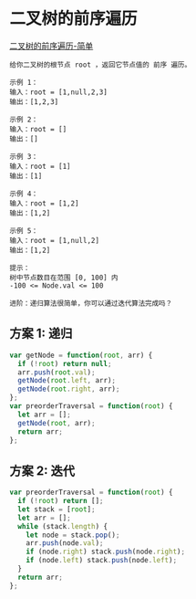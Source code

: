 # 二叉树的前序遍历

[二叉树的前序遍历-简单](https://leetcode-cn.com/problems/binary-tree-preorder-traversal)

```
给你二叉树的根节点 root ，返回它节点值的 前序 遍历。

示例 1：
输入：root = [1,null,2,3]
输出：[1,2,3]

示例 2：
输入：root = []
输出：[]

示例 3：
输入：root = [1]
输出：[1]

示例 4：
输入：root = [1,2]
输出：[1,2]

示例 5：
输入：root = [1,null,2]
输出：[1,2]

提示：
树中节点数目在范围 [0, 100] 内
-100 <= Node.val <= 100

进阶：递归算法很简单，你可以通过迭代算法完成吗？
```

## 方案 1: 递归

```js
var getNode = function(root, arr) {
  if (!root) return null;
  arr.push(root.val);
  getNode(root.left, arr);
  getNode(root.right, arr);
};
var preorderTraversal = function(root) {
  let arr = [];
  getNode(root, arr);
  return arr;
};
```

## 方案 2: 迭代

```js
var preorderTraversal = function(root) {
  if (!root) return [];
  let stack = [root];
  let arr = [];
  while (stack.length) {
    let node = stack.pop();
    arr.push(node.val);
    if (node.right) stack.push(node.right);
    if (node.left) stack.push(node.left);
  }
  return arr;
};
```
